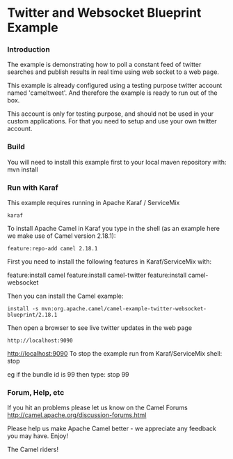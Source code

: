 # Twitter and Websocket Blueprint Example

### Introduction
The example is demonstrating how to poll a constant feed of twitter searches
and publish results in real time using web socket to a web page.

This example is already configured using a testing purpose twitter account named 'cameltweet'.
And therefore the example is ready to run out of the box.

This account is only for testing purpose, and should not be used in your custom applications.
For that you need to setup and use your own twitter account.

### Build
You will need to install this example first to your local maven repository with:
  mvn install

### Run with Karaf
This example requires running in Apache Karaf / ServiceMix

	karaf

To install Apache Camel in Karaf you type in the shell (as an example here we make use of
Camel version 2.18.1):

	feature:repo-add camel 2.18.1

First you need to install the following features in Karaf/ServiceMix with:

  feature:install camel
	feature:install camel-twitter
	feature:install camel-websocket

Then you can install the Camel example:

	install -s mvn:org.apache.camel/camel-example-twitter-websocket-blueprint/2.18.1

Then open a browser to see live twitter updates in the web page

	http://localhost:9090
<http://localhost:9090>
To stop the example run from Karaf/ServiceMix shell:
  stop <bundle id>

eg if the bundle id is 99 then type:
  stop 99

### Forum, Help, etc

If you hit an problems please let us know on the Camel Forums
  <http://camel.apache.org/discussion-forums.html>

Please help us make Apache Camel better - we appreciate any feedback you may
have.  Enjoy!



The Camel riders!
